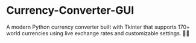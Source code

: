 # Currency-Converter-GUI
A modern Python currency converter built with Tkinter that supports 170+ world currencies using live exchange rates and customizable settings. 💱✨
